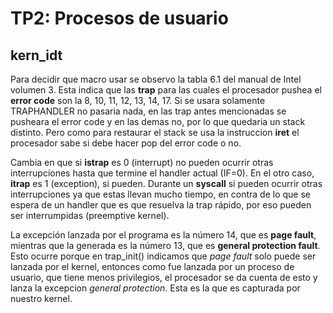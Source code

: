 TP2: Procesos de usuario
========================

kern_idt
---------
 Para decidir que macro usar se observo la tabla 6.1 del manual de Intel volumen 3. Esta indica que las **trap** para las cuales el procesador pushea el **error code** son la 8, 10, 11, 12, 13, 14, 17. Si se usara solamente TRAPHANDLER no pasaria nada, en las trap antes mencionadas se pusheara el error code y en las demas no, por lo que quedaria un stack distinto. Pero como para restaurar el stack se usa la instruccion **iret** el procesador sabe si debe hacer pop del error code o no.

 Cambia en que si **istrap** es 0 (interrupt) no pueden ocurrir otras interrupciones hasta que termine el handler actual (IF=0). En el otro caso, **itrap** es 1 (exception), si pueden. Durante un **syscall** si pueden ocurrir otras interrupciones ya que estas llevan mucho tiempo, en contra de lo que se espera de un handler que es que resuelva la trap rápido, por eso pueden ser interrumpidas (preemptive kernel).

 La excepción lanzada por el programa es la número 14, que es **page fault**, mientras que la generada es la número 13, que es **general protection fault**. Esto ocurre porque en trap_init() indicamos que *page fault* solo puede ser lanzada por el kernel, entonces como fue lanzada por un proceso de usuario, que tiene menos privilegios, el procesador se da cuenta de esto y lanza la excepcion *general protection*. Esta es la que es capturada por nuestro kernel.
